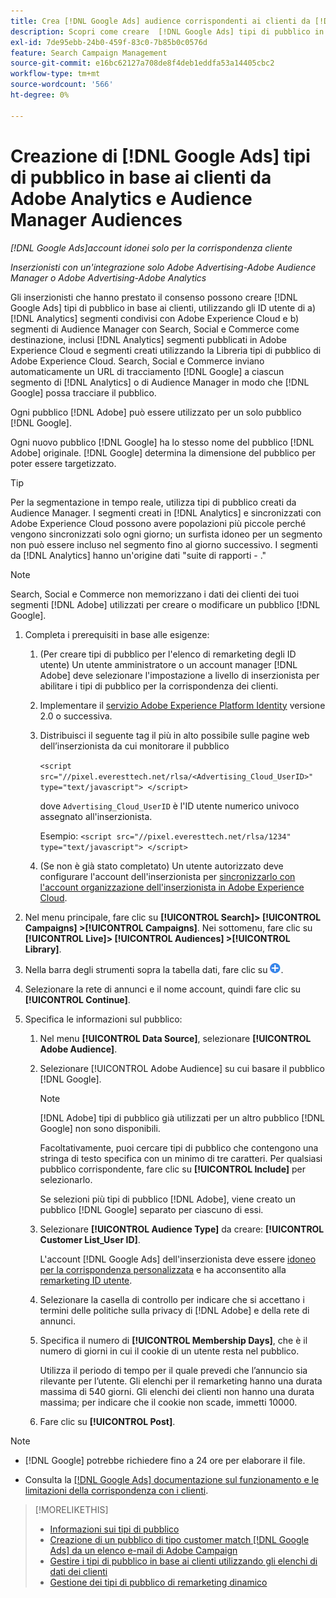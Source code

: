 ```yaml
---
title: Crea [!DNL Google Ads] audience corrispondenti ai clienti da [!DNL Adobe] audience
description: Scopri come creare  [!DNL Google Ads] tipi di pubblico in base ai clienti, partendo da quelli esistenti di Adobe Analytics e Audience Manager.
exl-id: 7de95ebb-24b0-459f-83c0-7b85b0c0576d
feature: Search Campaign Management
source-git-commit: e16bc62127a708de8f4deb1eddfa53a14405cbc2
workflow-type: tm+mt
source-wordcount: '566'
ht-degree: 0%

---
```


# Creazione di [!DNL Google Ads] tipi di pubblico in base ai clienti da Adobe Analytics e Audience Manager Audiences

*[!DNL Google Ads]account idonei solo per la corrispondenza cliente*

*Inserzionisti con un&#39;integrazione solo Adobe Advertising-Adobe Audience Manager o Adobe Advertising-Adobe Analytics*

Gli inserzionisti che hanno prestato il consenso possono creare [!DNL Google Ads] tipi di pubblico in base ai clienti, utilizzando gli ID utente di a) [!DNL Analytics] segmenti condivisi con Adobe Experience Cloud e b) segmenti di Audience Manager con Search, Social e Commerce come destinazione, inclusi [!DNL Analytics] segmenti pubblicati in Adobe Experience Cloud e segmenti creati utilizzando la Libreria tipi di pubblico di Adobe Experience Cloud. Search, Social e Commerce inviano automaticamente un URL di tracciamento [!DNL Google] a ciascun segmento di [!DNL Analytics] o di Audience Manager in modo che [!DNL Google] possa tracciare il pubblico.

Ogni pubblico [!DNL Adobe] può essere utilizzato per un solo pubblico [!DNL Google].

Ogni nuovo pubblico [!DNL Google] ha lo stesso nome del pubblico [!DNL Adobe] originale. [!DNL Google] determina la dimensione del pubblico per poter essere targetizzato.

>[!TIP]
>
>Per la segmentazione in tempo reale, utilizza tipi di pubblico creati da Audience Manager. I segmenti creati in [!DNL Analytics] e sincronizzati con Adobe Experience Cloud possono avere popolazioni più piccole perché vengono sincronizzati solo ogni giorno; un surfista idoneo per un segmento non può essere incluso nel segmento fino al giorno successivo. I segmenti da [!DNL Analytics] hanno un&#39;origine dati &quot;suite di rapporti - .&quot;

>[!NOTE]
>
>Search, Social e Commerce non memorizzano i dati dei clienti dei tuoi segmenti [!DNL Adobe] utilizzati per creare o modificare un pubblico [!DNL Google].

1. Completa i prerequisiti in base alle esigenze:

   1. (Per creare tipi di pubblico per l&#39;elenco di remarketing degli ID utente) Un utente amministratore o un account manager [!DNL Adobe] deve selezionare l&#39;impostazione a livello di inserzionista per abilitare i tipi di pubblico per la corrispondenza dei clienti.

   1. Implementare il [servizio Adobe Experience Platform Identity](https://experienceleague.adobe.com/docs/id-service/using/home.html) versione 2.0 o successiva.

   1. Distribuisci il seguente tag il più in alto possibile sulle pagine web dell’inserzionista da cui monitorare il pubblico

      `<script src="//pixel.everesttech.net/rlsa/<Advertising_Cloud_UserID>" type="text/javascript"> </script>`

      dove `Advertising_Cloud_UserID` è l&#39;ID utente numerico univoco assegnato all&#39;inserzionista.

      Esempio: `<script src="//pixel.everesttech.net/rlsa/1234" type="text/javascript"> </script>`

   1. (Se non è già stato completato) Un utente autorizzato deve configurare l&#39;account dell&#39;inserzionista per [sincronizzarlo con l&#39;account organizzazione dell&#39;inserzionista in Adobe Experience Cloud](/help/search-social-commerce/admin/sync-adobe-audiences.md).

1. Nel menu principale, fare clic su **[!UICONTROL Search]> [!UICONTROL Campaigns] >[!UICONTROL Campaigns]**. Nei sottomenu, fare clic su **[!UICONTROL Live]> [!UICONTROL Audiences] >[!UICONTROL Library]**.

1. Nella barra degli strumenti sopra la tabella dati, fare clic su ![Crea](/help/search-social-commerce/assets/add.png "Crea").

1. Selezionare la rete di annunci e il nome account, quindi fare clic su **[!UICONTROL Continue]**.

1. Specifica le informazioni sul pubblico:

   1. Nel menu **[!UICONTROL Data Source]**, selezionare **[!UICONTROL Adobe Audience]**.

   1. Selezionare [!UICONTROL Adobe Audience] su cui basare il pubblico [!DNL Google].

      >[!NOTE]
      >
      >[!DNL Adobe] tipi di pubblico già utilizzati per un altro pubblico [!DNL Google] non sono disponibili.

      Facoltativamente, puoi cercare tipi di pubblico che contengono una stringa di testo specifica con un minimo di tre caratteri. Per qualsiasi pubblico corrispondente, fare clic su **[!UICONTROL Include]** per selezionarlo.

      Se selezioni più tipi di pubblico [!DNL Adobe], viene creato un pubblico [!DNL Google] separato per ciascuno di essi.

   1. Selezionare **[!UICONTROL Audience Type]** da creare: **[!UICONTROL Customer List_User ID]**.

      L&#39;account [!DNL Google Ads] dell&#39;inserzionista deve essere [idoneo per la corrispondenza personalizzata](https://support.google.com/adspolicy/answer/6299717) e ha acconsentito alla [remarketing ID utente](https://support.google.com/google-ads/answer/9199250).

   1. Selezionare la casella di controllo per indicare che si accettano i termini delle politiche sulla privacy di [!DNL Adobe] e della rete di annunci.

   1. Specifica il numero di **[!UICONTROL Membership Days]**, che è il numero di giorni in cui il cookie di un utente resta nel pubblico.

      Utilizza il periodo di tempo per il quale prevedi che l’annuncio sia rilevante per l’utente. Gli elenchi per il remarketing hanno una durata massima di 540 giorni. Gli elenchi dei clienti non hanno una durata massima; per indicare che il cookie non scade, immetti 10000.

   1. Fare clic su **[!UICONTROL Post]**.

>[!NOTE]
>
>* [!DNL Google] potrebbe richiedere fino a 24 ore per elaborare il file.
>
>* Consulta la [[!DNL Google Ads] documentazione sul funzionamento e le limitazioni della corrispondenza con i clienti](https://support.google.com/displayvideo/answer/9539301).

>[!MORELIKETHIS]
>
>* [Informazioni sui tipi di pubblico](audience-about.md)
>* [Creazione di un pubblico di tipo customer match [!DNL Google Ads] da un elenco e-mail di Adobe Campaign](google-audience-from-campaign-email-list.md)
>* [Gestire i tipi di pubblico in base ai clienti utilizzando gli elenchi di dati dei clienti](audience-from-customer-data-list.md)
>* [Gestione dei tipi di pubblico di remarketing dinamico](audience-dynamic-remarketing-manage.md)
